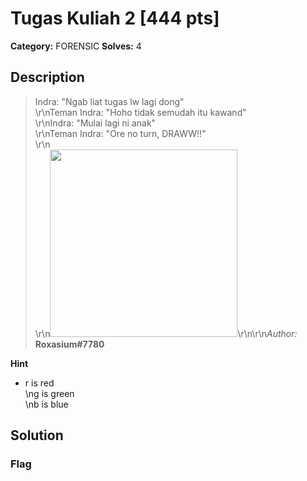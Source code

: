 # Tugas Kuliah 2 [444 pts]

**Category:** FORENSIC
**Solves:** 4

## Description
>Indra: "Ngab liat tugas lw lagi dong"<br>\r\nTeman Indra: "Hoho tidak semudah itu kawand"<br>\r\nIndra: "Mulai lagi ni anak"<br>\r\nTeman Indra: "Ore no turn, DRAWW!!"<br>\r\n<br>\r\n<img src="https://media.comicbook.com/2017/12/yugi-kaiba-1064866.jpg?auto=webp" height=300>\r\n\r\n*Author:* **Roxasium#7780**

**Hint**
* r is red <br>\ng is green <br>\nb is blue

## Solution

### Flag

